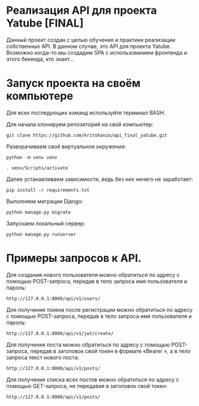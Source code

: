 # Реализация API для проекта Yatube [FINAL]
Данный проект создан с целью обучения и практики реализации собственных API.
В данном случае, это API для проекта Yatube.
Возможно когда-то мы создадим SPA с использованием фронтенда и этого бекенда, кто знает...

# Запуск проекта на своём компьютере
Для всех последующих команд используйте терминал BASH.

Для начала клонируем репозиторий на свой компьютер:
```
git clone https://github.com/kritohanzo/api_final_yatube.git
```
Разворачиваем своё виртуальное окружение:
```
python -m venv venv
```
```
. venv/Scripts/activate
```
Далее устанавливаем зависимости, ведь без них ничего не заработает:
```
pip install -r requirements.txt
```
Выполняем миграции Django:
```
python manage.py migrate
```
Запускаем локальный сервер:
```
python manage.py runserver
```

# Примеры запросов к API.
Для создания нового пользователя можно обратиться по адресу с помощью POST-запроса, передав в тело запроса имя пользователя и пароль:
```
http://127.0.0.1:8000/api/v1/users/
```

Для получения токена после регистрации можно обратиться по адресу с помощью POST-запроса, передав в тело запроса имя пользователя и пароль:
```
http://127.0.0.1:8000/api/v1/jwt/create/
```

Для получения поста можно обратиться по адресу с помощью POST-запроса, передав в заголовок свой токен в формате «Bearer <token>», а в тело запроса текст нового поста:
```
http://127.0.0.1:8000/api/v1/posts/
```

Для получения списка всех постов можно обратиться по адресу с помощью GET-запроса, не передавая в заголовок свой токен:
```
http://127.0.0.1:8000/api/v1/posts/
```
